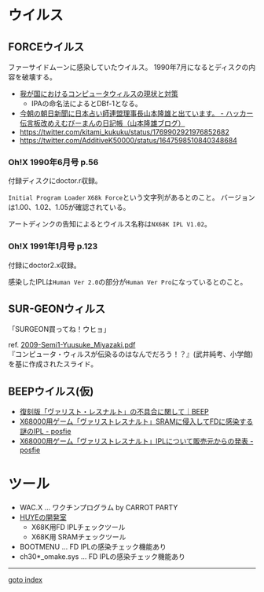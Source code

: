 # ウイルス

## FORCEウイルス
ファーサイドムーンに感染していたウイルス。
1990年7月になるとディスクの内容を破壊する。

* [我が国におけるコンピュータウィルスの現状と対策](https://ipsj.ixsq.nii.ac.jp/ej/?action=pages_view_main&active_action=repository_view_main_item_detail&item_id=4468&item_no=1&page_id=13&block_id=8)
  * IPAの命名法によるとDBf-1となる。  
* [今朝の朝日新聞に日本占い師連盟理事長山本隆雄と出ています。 - ハッカー伝言板改めえむびーまんの日記帳（山本隆雄ブログ）](https://blog.goo.ne.jp/nichikon1/e/c551134dcc5577b3935906d556c28786)
* https://twitter.com/kitami_kukuku/status/1769902921976852682
* https://twitter.com/AdditiveK50000/status/1647598510840348684

### Oh!X 1990年6月号 p.56
付録ディスクにdoctor.r収録。

`Initial Program Loader` `X68k Force`という文字列があるとのこと。
バージョンは1.00、1.02、1.05が確認されている。

アートディンクの告知によるとウイルス名称は`NX68K IPL V1.02`。

### Oh!X 1991年1月号 p.123
付録にdoctor2.x収録。

感染したIPLは`Human Ver 2.0`の部分が`Human Ver Pro`になっているとのこと。

## SUR-GEONウィルス
「SURGEON買ってね！ウヒョ」

ref. [2009-Semi1-Yuusuke_Miyazaki.pdf](http://www.wata-lab.meijo-u.ac.jp/file/seminar/2009/2009-Semi1-Yuusuke_Miyazaki.pdf)  
『コンピュータ・ウィルスが伝染るのはなんでだろう！？』(武井純考、小学館)を基に作成されたスライド。

## BEEPウイルス(仮)
* [復刻版「ヴァリスト・レスナルト」の不具合に関して｜BEEP](https://www.beep-shop.com/blog/19808/)
* [X68000用ゲーム「ヴァリストレスナルト」SRAMに侵入してFDに感染する謎のIPL - posfie](https://posfie.com/@rentan_org/p/6c6XvOO)
* [X68000用ゲーム「ヴァリストレスナルト」IPLについて販売元からの発表 - posfie](https://posfie.com/@rentan_org/p/FRcVmkk)


# ツール
* WAC.X ... ワクチンプログラム by CARROT PARTY
* [HUYEの開発室](http://park7.wakwak.com/~huye/x68000_tool.html)
  * X68K用FD IPLチェックツール
  * X68K用 SRAMチェックツール
* BOOTMENU ... FD IPLの感染チェック機能あり
* ch30*_omake.sys ... FD IPLの感染チェック機能あり


----
[goto index](README.md)
